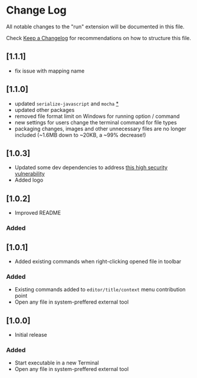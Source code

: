 # Change Log

All notable changes to the "run" extension will be documented in this file.

Check [Keep a Changelog](http://keepachangelog.com/) for recommendations on how to structure this file.

## [1.1.1]
- fix issue with mapping name

## [1.1.0]
- updated `serialize-javascript` and `mocha` [*](https://github.com/HubbleCommand/run/pull/2)
- updated other packages
- removed file format limit on Windows for running option / command
- new settings for users change the terminal command for file types
- packaging changes, images and other unnecessary files are no longer included (~1.6MB down to ~20KB, a ~99% decrease!)

## [1.0.3]
- Updated some dev dependencies to address [this high security vulnerability](https://github.com/HubbleCommand/run/security/dependabot/1)
- Added logo

## [1.0.2]

- Improved README

### Added

## [1.0.1]

- Added existing commands when right-clicking opened file in toolbar

### Added
- Existing commands added to `editor/title/context` menu contribution point
- Open any file in system-preffered external tool

## [1.0.0]

- Initial release

### Added
- Start executable in a new Terminal
- Open any file in system-preffered external tool